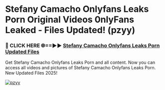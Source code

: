 # Stefany Camacho Onlyfans Leaks Porn Original Videos 0nlyFans Leaked - Files Updated! (pzyy)

<h3>🔴 CLICK HERE 🌐==►► <a href="https://tinyurl.com/x26r9saj" rel="nofollow">Stefany Camacho Onlyfans Leaks Porn Updated Files</a></h3>

Get Stefany Camacho Onlyfans Leaks Porn and all content. Now you can access all videos and pictures of Stefany Camacho Onlyfans Leaks Porn. New Updated Files 2025!

[![pzyy](https://i.imgur.com/LkgZPqh.gif)](https://tinyurl.com/x26r9saj)

